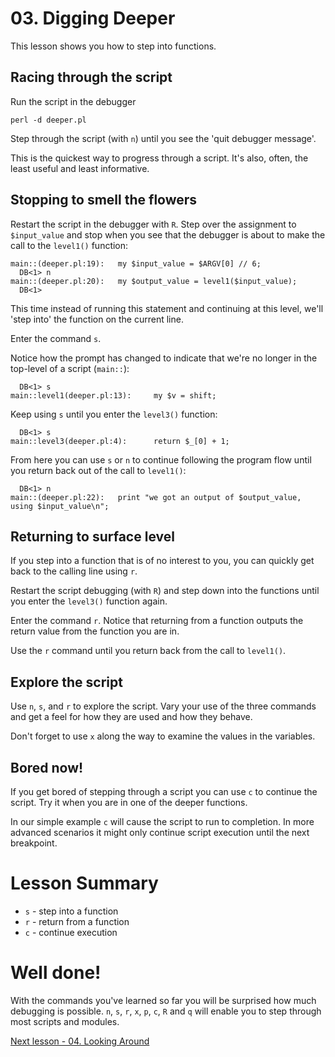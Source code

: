 # 03. Digging Deeper

This lesson shows you how to step into functions.

## Racing through the script

Run the script in the debugger

    perl -d deeper.pl

Step through the script (with `n`) until you see the 'quit debugger message'.

This is the quickest way to progress through a script. It's also, often, the
least useful and least informative.

## Stopping to smell the flowers

Restart the script in the debugger with `R`. Step over the assignment to
`$input_value` and stop when you see that the debugger is about to make the
call to the `level1()` function:

    main::(deeper.pl:19):   my $input_value = $ARGV[0] // 6;
      DB<1> n
    main::(deeper.pl:20):   my $output_value = level1($input_value);
      DB<1> 

This time instead of running this statement and continuing at this level, we'll
'step into' the function on the current line.

Enter the command `s`.

Notice how the prompt has changed to indicate that we're no longer in the
top-level of a script (`main::`):

      DB<1> s
    main::level1(deeper.pl:13):     my $v = shift;

Keep using `s` until you enter the `level3()` function:

      DB<1> s
    main::level3(deeper.pl:4):      return $_[0] + 1;

From here you can use `s` or `n` to continue following the program flow until
you return back out of the call to `level1()`:

      DB<1> n
    main::(deeper.pl:22):   print "we got an output of $output_value, using $input_value\n";

## Returning to surface level

If you step into a function that is of no interest to you, you can quickly get
back to the calling line using `r`.

Restart the script debugging (with `R`) and step down into the functions until
you enter the `level3()` function again.

Enter the command `r`. Notice that returning from a function outputs the
return value from the function you are in.

Use the `r` command until you return back from the call to `level1()`.

## Explore the script

Use `n`, `s`, and `r` to explore the script. Vary your use of the three
commands and get a feel for how they are used and how they behave.

Don't forget to use `x` along the way to examine the values in the variables.

## Bored now!

If you get bored of stepping through a script you can use `c` to continue the
script. Try it when you are in one of the deeper functions.

In our simple example `c` will cause the script to run to completion. In more
advanced scenarios it might only continue script execution until the next
breakpoint.

# Lesson Summary

* `s` - step into a function
* `r` - return from a function
* `c` - continue execution

# Well done!

With the commands you've learned so far you will be surprised how much
debugging is possible. `n`, `s`, `r`, `x`, `p`, `c`, `R` and `q` will enable
you to step through most scripts and modules.

[Next lesson - 04. Looking Around](https://github.com/NET-A-PORTER/perl-debugger-tutorial/blob/master/04.looking_around/README.md)
